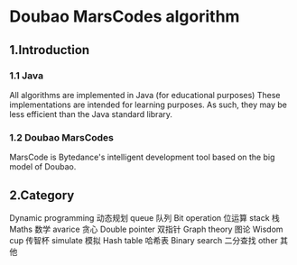 # Doubao MarsCodes algorithm

## 1.Introduction
### 1.1 Java
All algorithms are implemented in Java (for educational purposes) These implementations are intended for learning purposes. As such, they may be less efficient than the Java standard library.

### 1.2 Doubao MarsCodes
MarsCode is Bytedance's intelligent development tool based on the big model of Doubao.

## 2.Category
Dynamic programming 动态规划
queue 队列
Bit operation 位运算
stack 栈
Maths 数学
avarice 贪心
Double pointer 双指针
Graph theory 图论
Wisdom cup 传智杯
simulate 模拟
Hash table 哈希表
Binary search 二分查找
other 其他